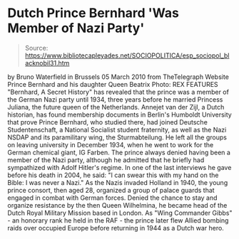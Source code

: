 # Dutch Prince Bernhard 'Was Member of Nazi Party'

> Source: https://www.bibliotecapleyades.net/SOCIOPOLITICA/esp_sociopol_blacknobil31.htm

by Bruno Waterfield
in Brussels
05 March 2010
from
TheTelegraph Website
Prince Bernhard and his
daughter Queen Beatrix
Photo: REX FEATURES
"Bernhard,
A Secret History" has revealed that the prince was a member of
the German Nazi party until 1934, three years before he married Princess
Juliana, the future queen of the Netherlands.
Annejet van der Zijl, a Dutch historian, has found membership
documents in Berlin's Humboldt University that prove Prince
Bernhard, who
studied there, had joined Deutsche Studentenschaft, a National Socialist
student fraternity, as well as the Nazi NSDAP and its paramilitary wing, the
Sturmabteilung.
He left all the groups on leaving university in December 1934, when he went
to work for the German chemical giant,
IG Farben.
The prince always denied having been a member of the Nazi party, although he
admitted that he briefly had sympathized with Adolf Hitler's regime.
In one of the last interviews he gave before his
death in 2004, he said:
"I can swear this with my hand on the Bible:
I was never a Nazi."
As the Nazis invaded Holland in 1940, the young
prince consort, then aged 28, organized a group of palace guards that
engaged in combat with German forces.
Denied the chance to stay and organize resistance by the then Queen
Wilhelmina, he became head of the Dutch Royal Military Mission based in
London.
As "Wing Commander Gibbs" - an honorary rank he held in the RAF - the prince
later flew Allied bombing raids over occupied Europe before returning in
1944 as a Dutch war hero.
